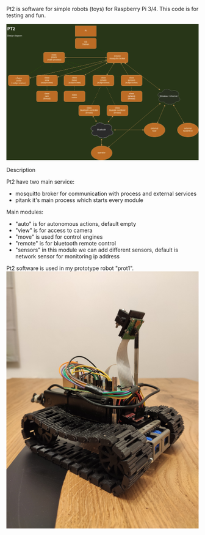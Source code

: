 Pt2 is software for simple robots (toys) for Raspberry Pi 3/4. This code is for testing and fun.

![Screenshot](diagram.png)

Description

Pt2 have two main service:
- mosquitto broker for communication with process and external services
- pitank it's main process which starts every module

Main modules:
- "auto" is for autonomous actions, default empty
- "view" is for access to camera 
- "move" is used for control engines
- "remote" is for bluetooth remote control 
- "sensors" in this module we can add different sensors, default is network sensor for monitoring ip address  

Pt2 software is used in my prototype robot "prot1".
![Screenshot](prot1.jpg)